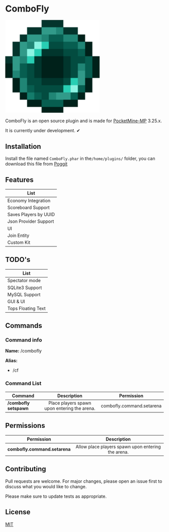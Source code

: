 # ComboFly

<img width=300 src="https://raw.githubusercontent.com/MXJosueDev/ComboFly/main/assets/icon.png"></img>

ComboFly is an open source plugin and is made for [PocketMine-MP](https://github.com/pmmp/PocketMine-MP) 3.25.x.

It is currently under development. ✔

## Installation

Install the file named `ComboFly.phar` in the`/home/plugins/` folder, you can download this file from [Poggit](https://poggit.pmmp.io/plugins)

## Features

| List |
|-|
| Economy Integration |
| Scoreboard Support |
| Saves Players by UUID |
| Json Provider Support |
| UI |
| Join Entity |
| Custom Kit |

## TODO's

| List |
|-|
| Spectator mode |
| SQLite3 Support |
| MySQL Support |
| GUI & UI |
| Tops Floating Text |

## Commands

### Command info

**Name:** /combofly

**Alias:**

- /cf

### Command List

| Command | Description | Permission |
|-|:-:|:-:|
| **/combofly setspawn** | Place players spawn upon entering the arena. | combofly.command.setarena |

## Permissions

| Permission | Description |
|-|:-:|
| **combofly.command.setarena** | Allow place players spawn upon entering the arena. |

## Contributing

Pull requests are welcome. For major changes, please open an issue first to discuss what you would like to change.

Please make sure to update tests as appropriate.

## License

[MIT](https://choosealicense.com/licenses/mit/)
